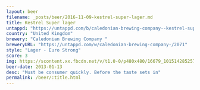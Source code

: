 ```yaml
---
layout: beer
filename: _posts/beer/2016-11-09-kestrel-super-lager.md
title: Kestrel Super lager
untappd: "https://untappd.com/b/caledonian-brewing-company--kestrel-super-premium/1572472"
country: "United Kingdom"
brewery: "Caledonian Brewing Company "
breweryURL: "https://untappd.com/w/caledonian-brewing-company-/2071"
style: "Lager - Euro Strong"
score: 3
img: https://scontent.xx.fbcdn.net/v/t1.0-0/p480x480/16679_10151428525733745_2106487431_n.jpg?oh=ac7f0bc26f98ebd73bde3eb7b8b202c6&oe=59190BAA
beer-date: 2013-01-13
desc: "Must be consumer quickly. Before the taste sets in"
permalink: /beer/:title.html
---
```

